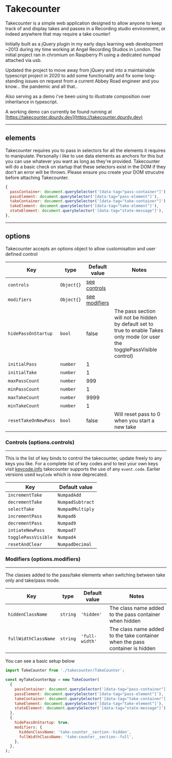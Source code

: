 # Takecounter

Takecounter is a simple web application designed to allow anyone to keep track of and display takes and passes in a Recording studio environment, or indeed anywhere that may require a take counter!

Initially built as a jQuery plugin in my early days learning web development ~2013 during my time working at Angel Recording Studios in London. The initial project ran in chromium on Raspberry Pi using a dedicated numpad attached via usb. 

Updated the project to move away from jQuery and into a maintainable typescript project in 2020 to add some functionality and fix some long-standing issues on request from a current Abbey Road engineer and you know... the pandemic and all that..

Also serving as a demo i've been using to illustrate composition over inheritance in typescript.

A working demo can currently be found running at [https://takecounter.dpurdy.dev](https://takecounter.dpurdy.dev)

---

## elements

Takecounter requires you to pass in selectors for all the elements it requires to manipulate. Personally i like to use data elements as anchors for this but you can use whatever you want as long as they're provided. Takecounter will do a basic check on startup that these selectors exist in the DOM if they don't an error will be thrown. Please ensure you create your DOM strucutre before attaching Takecounter.

```js
{
  passContainer: document.querySelector('[data-tag="pass-container"]'),
  passElement: document.querySelector('[data-tag="pass-element"]'),
  takeContainer: document.querySelector('[data-tag="take-container"]'),
  takeElement: document.querySelector('[data-tag="take-element"]'),
  stateElement: document.querySelector('[data-tag="state-message"]'),
},
```

---

## options

Takecounter accepts an options object to allow customisation and user defined control

| Key  | type | Default value | Notes |
| ---------------|--------------| ----------------------------| - |
| `controls`     | `Object{}`   | [see controls](#controls)    | |
| `modifiers`    | `Object{}`   | [see modifiers](#modifiers)  | |
| `hidePassOnStartup` | `bool`  | false | The pass section will not be hidden by default set to true to enable Takes only mode (or user the togglePassVisible control) |
| `initialPass`  | `number`     | 1 | |
| `initialTake`  | `number`     | 1 | |
| `maxPassCount` | `number`     | 999 | |
| `minPassCount` | `number`     | 1  | |
| `maxTakeCount` | `number`     | 9999  | |
| `minTakeCount` | `number`     | 1  | |
| `resetTakeOnNewPass` | `bool` | false  | Will reset pass to 0 when you start a new take|

### Controls (options.controls)
---

This is the list of key binds to control the takecounter, update freely to any keys you like. For a complete list of key codes and to test your own keys visit [keycode.info](http://keycode.info) takecounter supports the use of any `event.code`. Earlier versions used `keyCode` which is now deprecated.

| Key  | Default value |
| ------------- | ------------- |
| `incrementTake` | `NumpadAdd` |
| `decrementTake` | `NumpadSubtract` |
| `selectTake` | `NumpadMultiply` |
| `incrementPass` | `Numpad6` |
| `decrementPass` | `Numpad9` |
| `intiateNewPass` | `Numpad7` |
| `togglePassVisible` | `Numpad4` |
| `resetAndClear` | `NumpadDecimal` |


### Modifiers (options.modifiers)
---

The classes added to the pass/take elements when switching between take only and take/pass mode.

| Key                  | type     | Default value | Notes |
| -------------------- | -------- | ------------- | ------|
| `hiddenClassName`    | `string` | `'hidden'`      | The class name added to the pass container when hidden |
| `fullWidthClassName` | `string` | `'full-width'`  | The class name added to the take container when the pass container is hidden |


You can see a basic setup below

```js
import TakeCounter from './takecounter/TakeCounter';

const myTakeCounterApp = new TakeCounter(
  {
    passContainer: document.querySelector('[data-tag="pass-container"]'),
    passElement: document.querySelector('[data-tag="pass-element"]'),
    takeContainer: document.querySelector('[data-tag="take-container"]'),
    takeElement: document.querySelector('[data-tag="take-element"]'),
    stateElement: document.querySelector('[data-tag="state-message"]'),
  },
  {
    hidePassOnStartup: true,
    modifiers: {
      hiddenClassName: 'take-counter__section--hidden',
      fullWidthClassName: 'take-counter__section--full',
    },
  },
);
```



